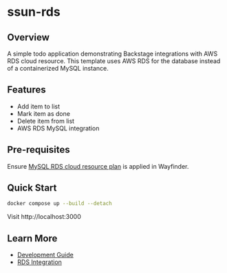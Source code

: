 # ssun-rds



## Overview

A simple todo application demonstrating Backstage integrations with AWS RDS cloud resource. This template uses AWS RDS for the database instead of a containerized MySQL instance.

## Features

- Add item to list
- Mark item as done
- Delete item from list
- AWS RDS MySQL integration

## Pre-requisites

Ensure [MySQL RDS cloud resource plan](../mysql-rds-cloud-resource-plan.yaml) is applied in Wayfinder.

## Quick Start

```bash
docker compose up --build --detach
```

Visit http://localhost:3000

## Learn More

- [Development Guide](development.md)
- [RDS Integration](rds-integration.md)